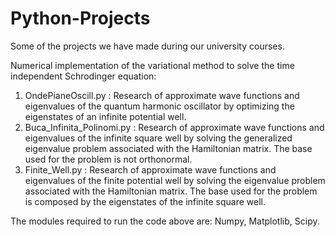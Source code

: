 # Python-Projects
Some of the projects we have made during our university courses. 

Numerical implementation of the variational method to solve the time independent Schrodinger equation: 
1) OndePianeOscill.py : Research of approximate wave functions and eigenvalues of the quantum harmonic oscillator by optimizing the eigenstates of an infinite potential well.
2) Buca_Infinita_Polinomi.py : Research of approximate wave functions and eigenvalues of the infinite square well by solving the generalized eigenvalue problem associated with the Hamiltonian matrix. The base used for the problem is not orthonormal. 
3) Finite_Well.py :  Research of approximate wave functions and eigenvalues of the finite potential well by solving the eigenvalue problem associated with the Hamiltonian matrix. The base used for the problem is composed by the eigenstates of the infinite square well. 

The modules required to run the code above are: Numpy, Matplotlib, Scipy.
